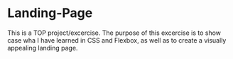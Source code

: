 # Landing-Page

This is a TOP project/excercise. The purpose of this excercise is to show case wha I have learned in CSS and Flexbox, as well as to create a visually appealing landing page.